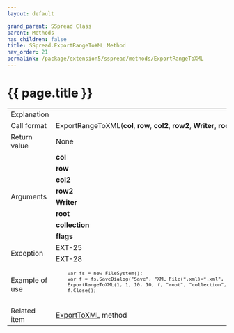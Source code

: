 ```yaml
---
layout: default

grand_parent: SSpread Class
parent: Methods
has_children: false
title: SSpread.ExportRangeToXML Method
nav_order: 21
permalink: /package/extension5/sspread/methods/ExportRangeToXML
---
```

# {{ page.title }}

<table>
  <tr>
    <td>Explanation</td>
    <td colspan="2"></td>
  </tr>
  <tr>
    <td>Call format</td>
    <td colspan="2">ExportRangeToXML(<b>col</b>, <b>row</b>, <b>col2</b>, <b>row2</b>, <b>Writer</b>, <b>root</b>, <b>collection</b>, <b>flags</b>)</td>
  </tr>
  <tr>
    <td>Return value</td>
    <td colspan="2">None</td>
  </tr>  
  <tr>
    <td rowspan="8">Arguments</td>
    <td><b>col</b></td>
    <td></td>
  </tr>
  <tr>
    <td><b>row</b></td>
    <td></td>
  </tr>
  <tr>
    <td><b>col2</b></td>
    <td></td>
  </tr>
  <tr>
    <td><b>row2</b></td>
    <td></td>
  </tr>
  <tr>
    <td><b>Writer</b></td>
    <td></td>
  </tr>
  <tr>
    <td><b>root</b></td>
    <td></td>
  </tr>
  <tr>
    <td><b>collection</b></td>
    <td></td>
  </tr>
  <tr>
    <td><b>flags</b></td>
    <td></td>
  </tr>
  <tr>
    <td rowspan="2">Exception</td>
    <td>EXT-25</td>
    <td></td>
  </tr>
  <tr>
    <td>EXT-28</td>
    <td></td>
  </tr>
  <tr>
    <td>Example of use</td>
    <td colspan="2"><code><pre>
    var fs = new FileSystem();
    var f = fs.SaveDialog("Save", "XML File(*.xml)=*.xml", "xml", "");
    ExportRangeToXML(1, 1, 10, 10, f, "root", "collection", $ExportToXMLFormattedData);
    f.Close();
    </pre></code></td>
  </tr>
  <tr>
    <td>Related item</td>
    <td colspan="2"><a href="/package/extension5/sspread/methods/exporttoxml">ExportToXML</a> method</td>
  </tr>
</table>
